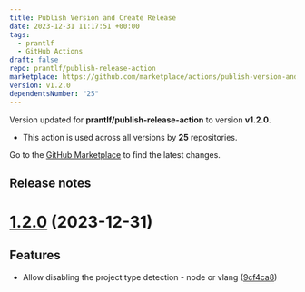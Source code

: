 ```yaml
---
title: Publish Version and Create Release
date: 2023-12-31 11:17:51 +00:00
tags:
  - prantlf
  - GitHub Actions
draft: false
repo: prantlf/publish-release-action
marketplace: https://github.com/marketplace/actions/publish-version-and-create-release
version: v1.2.0
dependentsNumber: "25"
---
```



Version updated for **prantlf/publish-release-action** to version **v1.2.0**.
- This action is used across all versions by **25** repositories.

Go to the [GitHub Marketplace](https://github.com/marketplace/actions/publish-version-and-create-release) to find the latest changes.

## Release notes

# [1.2.0](https://github.com/prantlf/publish-release-action/compare/v1.1.0...v1.2.0) (2023-12-31)

## Features

* Allow disabling the project type detection - node or vlang ([9cf4ca8](https://github.com/prantlf/publish-release-action/commit/9cf4ca8604f90b6943623b95ed4c6f7aa2db1aca))
